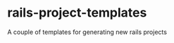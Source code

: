 rails-project-templates
=======================

A couple of templates for generating new rails projects